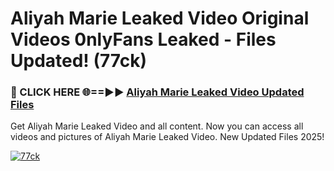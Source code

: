 # Aliyah Marie Leaked Video Original Videos 0nlyFans Leaked - Files Updated! (77ck)

<h3>🔴 CLICK HERE 🌐==►► <a href="https://tinyurl.com/4seja8ks" rel="nofollow">Aliyah Marie Leaked Video Updated Files</a></h3>

Get Aliyah Marie Leaked Video and all content. Now you can access all videos and pictures of Aliyah Marie Leaked Video. New Updated Files 2025!

[![77ck](https://i.imgur.com/EWjZXRe.gif)](https://tinyurl.com/4seja8ks)
